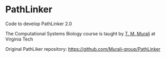 # PathLinker

Code to develop PathLinker 2.0

The Computational Systems Biology course is taught by [T. M. Murali](http://bioinformatics.cs.vt.edu/~murali/)
at Virginia Tech

Original PathLiker repository: https://github.com/Murali-group/PathLinker
